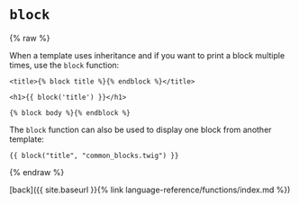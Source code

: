 `block`
=======

{% raw %}

When a template uses inheritance and if you want to print a block multiple times, use the `block` function:

````twig
<title>{% block title %}{% endblock %}</title>

<h1>{{ block('title') }}</h1>

{% block body %}{% endblock %}
````

The `block` function can also be used to display one block from another template:

````twig
{{ block("title", "common_blocks.twig") }}
````

{% endraw %}

[back]({{ site.baseurl }}{% link language-reference/functions/index.md %})
